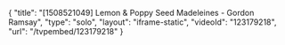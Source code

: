 {
    "title": "[1508521049] Lemon & Poppy Seed Madeleines - Gordon Ramsay",
    "type": "solo",
    "layout": "iframe-static",
    "videoId": "123179218",
    "url": "\/tvpembed\/123179218"
}